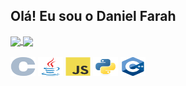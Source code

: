 ## Olá! Eu sou o Daniel Farah

<div style="display: inline_block">
  <a href="https://github.com/danielfarah54">
    <img align="center" height="180em" src="https://github-readme-stats.vercel.app/api?username=danielfarah54&hide=stars&count_private=true&show_icons=true&theme=dark&include_all_commits=true"/>
  </a>
  <a href="https://github.com/danielfarah54">
    <img align="center" height="180em" src="https://github-readme-stats.vercel.app/api/top-langs/?username=danielfarah54&layout=compact&theme=dark&langs_count=16"/>
  </a>
</div>
<div style="display: inline_block"><br>
  <img align="center" alt="df-c" height="30" width="40" src="https://raw.githubusercontent.com/devicons/devicon/master/icons/c/c-original.svg">
  <img align="center" alt="df-java" height="30" width="40" src="https://raw.githubusercontent.com/devicons/devicon/master/icons/java/java-original.svg">
  <img align="center" alt="df-js" height="30" width="40" src="https://raw.githubusercontent.com/devicons/devicon/master/icons/javascript/javascript-original.svg">
  <img align="center" alt="df-py" height="30" width="40" src="https://raw.githubusercontent.com/devicons/devicon/master/icons/python/python-original.svg">
  <img align="center" alt="df-cpp" height="30" width="40" src="https://raw.githubusercontent.com/devicons/devicon/master/icons/cplusplus/cplusplus-original.svg">
</div>

<!--
[![danielfarah54's GitHub stats](https://github-readme-stats.vercel.app/api?username=danielfarah54&hide=stars&count_private=true&show_icons=true&theme=dark&include_all_commits=true)](https://github.com/danielfarah54/)

[![Most Used Languages](https://github-readme-stats.vercel.app/api/top-langs/?username=danielfarah54&layout=compact&theme=dark&langs_count=8)](https://github.com/danielfarah54/)


**danielfarah54/danielfarah54** is a ✨ _special_ ✨ repository because its `README.md` (this file) appears on your GitHub profile.

Here are some ideas to get you started:

- 🔭 I’m currently working on ...
- 🌱 I’m currently learning ...
- 👯 I’m looking to collaborate on ...
- 🤔 I’m looking for help with ...
- 💬 Ask me about ...
- 📫 How to reach me: ...
- 😄 Pronouns: ...
- ⚡ Fun fact: ...
-->
